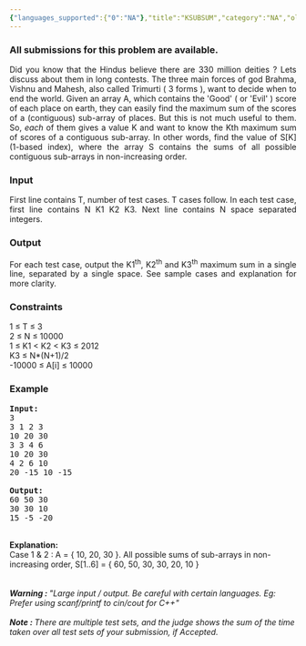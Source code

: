 ```yaml
---
{"languages_supported":{"0":"NA"},"title":"KSUBSUM","category":"NA","old_version":true,"problem_code":"KSUBSUM","tags":{"0":"NA"},"layout":"problem"}
---
```


<h3> All submissions for this problem are available. </h3><p align="justify">
Did you know that the Hindus believe there are 330 million deities ? Lets discuss about them in long contests. The three main forces of god Brahma, Vishnu and Mahesh, also called Trimurti ( 3 forms ), want to decide when to end the world. Given an array A, which contains the 'Good' ( or 'Evil' ) score of each place on earth, they can easily find the maximum sum of the scores of a (contiguous) sub-array of places. But this is not much useful to them. So, <i>each</i> of them gives a value K and want to know the Kth maximum sum of scores of a contiguous sub-array. In other words, find the value of S[K] (1-based index), where the array S contains the sums of all possible contiguous sub-arrays in non-increasing order.

<h3>Input</h3>
</p><p align="justify">
First line contains T, number of test cases. T cases follow. In each test case, first line contains N K1 K2 K3. Next line contains N space separated integers.
<br />


<h3>Output</h3>
</p><p align="justify">
For each test case, output the K1<sup>th</sup>, K2<sup>th</sup> and K3<sup>th</sup> maximum sum in a single line, separated by a single space. See sample cases and explanation for more clarity.

<h3>Constraints</h3>
</p><p align="justify">
1 ≤ T ≤ 3<br />
2 ≤ N ≤ 10000<br />
1 ≤ K1 &lt; K2 &lt; K3 ≤ 2012<br />
K3 ≤ N*(N+1)/2<br />
-10000 ≤ A[i] ≤ 10000<br />


<h3>Example</h3>

<pre>
<b>Input:</b>
3
3 1 2 3
10 20 30
3 3 4 6
10 20 30
4 2 6 10
20 -15 10 -15

<b>Output:</b>
60 50 30
30 30 10
15 -5 -20
</pre>
<br />
<b>Explanation:</b><br />
Case 1 &amp; 2 : A = { 10, 20, 30 }. All possible sums of sub-arrays in non-increasing order, S[1..6] = { 60, 50, 30, 30, 20, 10 }<br />
<br /><br />
<i><b>Warning : </b>"Large input / output. Be careful with certain languages. Eg: Prefer using scanf/printf to cin/cout for C++"</i>
<br /><br />
<i><b>Note : </b>There are multiple test sets, and the judge shows the sum of the time taken over all test sets of your submission, if Accepted.</i></p>    
